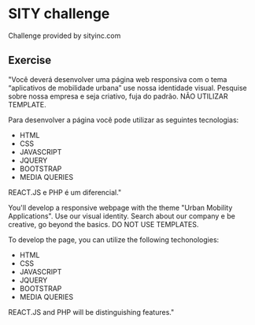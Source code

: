 # SITY challenge
Challenge provided by sityinc.com

## Exercise

"Você deverá desenvolver uma página web responsiva com o tema “aplicativos de mobilidade urbana” use nossa identidade visual. Pesquise sobre nossa empresa e seja criativo, fuja do padrão. NÃO UTILIZAR TEMPLATE.

Para desenvolver a página você pode utilizar as seguintes tecnologias:

- HTML
- CSS
- JAVASCRIPT
- JQUERY
- BOOTSTRAP
- MEDIA QUERIES

REACT.JS e PHP é um diferencial."

You'll develop a responsive webpage with the theme "Urban Mobility Applications". Use our visual identity. Search about our company e be creative, go beyond the basics. DO NOT USE TEMPLATES.

To develop the page, you can utilize the following techonologies:

- HTML
- CSS
- JAVASCRIPT
- JQUERY
- BOOTSTRAP
- MEDIA QUERIES

REACT.JS and PHP will be distinguishing features."

